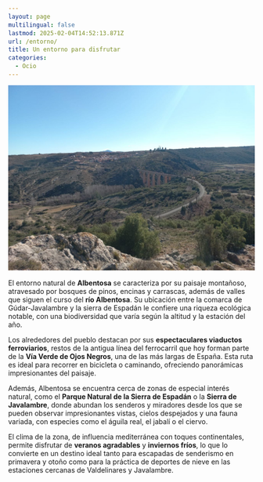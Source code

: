 ```yaml
---
layout: page
multilingual: false
lastmod: 2025-02-04T14:52:13.871Z
url: /entorno/
title: Un entorno para disfrutar
categories:
  - Ocio
---
```


![](/img/entorno/albentosa.jpg)

El entorno natural de **Albentosa** se caracteriza por su paisaje montañoso, atravesado por bosques de pinos, encinas y carrascas, además de valles que siguen el curso del **río Albentosa**. Su ubicación entre la comarca de Gúdar-Javalambre y la sierra de Espadán le confiere una riqueza ecológica notable, con una biodiversidad que varía según la altitud y la estación del año.

Los alrededores del pueblo destacan por sus **espectaculares viaductos ferroviarios**, restos de la antigua línea del ferrocarril que hoy forman parte de la **Vía Verde de Ojos Negros**, una de las más largas de España. Esta ruta es ideal para recorrer en bicicleta o caminando, ofreciendo panorámicas impresionantes del paisaje.

Además, Albentosa se encuentra cerca de zonas de especial interés natural, como el **Parque Natural de la Sierra de Espadán** o la **Sierra de Javalambre**, donde abundan los senderos y miradores desde los que se pueden observar impresionantes vistas, cielos despejados y una fauna variada, con especies como el águila real, el jabalí o el ciervo.

El clima de la zona, de influencia mediterránea con toques continentales, permite disfrutar de **veranos agradables** y **inviernos fríos**, lo que lo convierte en un destino ideal tanto para escapadas de senderismo en primavera y otoño como para la práctica de deportes de nieve en las estaciones cercanas de Valdelinares y Javalambre.
